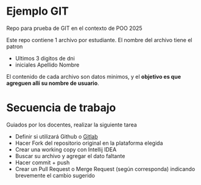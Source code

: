 # Ejemplo GIT

Repo para prueba de GIT en el contexto de POO 2025

Este repo contiene 1 archivo por estudiante. El nombre del archivo tiene el patron

- Ultimos 3 digitos de dni
- iniciales Apellido Nombre

El contenido de cada archivo son datos minimos, y el **objetivo es que agreguen allí su nombre de usuario**.

# Secuencia de trabajo

Guiados por los docentes, realizar la siguiente tarea

- Definir si utilizará Github o [Gitlab](https://gitlab.com/programacionoounlu/clases-2025/ejemplo-git)
- Hacer Fork del repositorio original en la plataforma elegida
- Crear una working copy con Intellij IDEA
- Buscar su archivo y agregar el dato faltante
- Hacer commit + push
- Crear un Pull Request o Merge Request (según corresponda) indicando brevemente el cambio sugerido